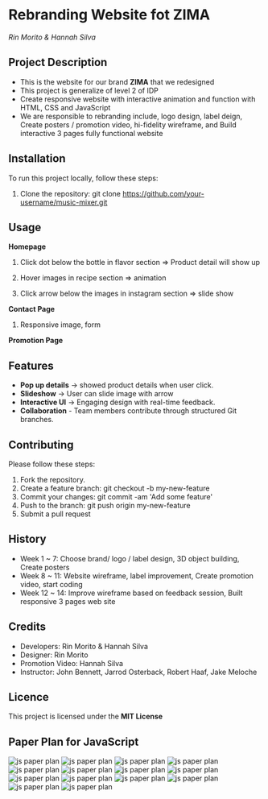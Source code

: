 # Rebranding Website fot ZIMA
*Rin Morito & Hannah Silva*


## Project Description
- This is the website for our brand **ZIMA** that we redesigned
- This project is generalize of level 2 of IDP
- Create responsive website with interactive animation and function with HTML, CSS and JavaScript
- We are responsible to rebranding include, logo design, label deign, Create posters / promotion video, hi-fidelity wireframe, and Build interactive 3 pages fully functional website

## Installation
To run this project locally, follow these steps:
1. Clone the repository:
git clone https://github.com/your-username/music-mixer.git

## Usage
**Homepage**
1. Click dot below the bottle in flavor section => Product detail will show up

2. Hover images in recipe section => animation

3. Click arrow below the images in instagram section => slide show

**Contact Page**
1. Responsive image, form

**Promotion Page**


## Features
- **Pop up details** → showed product details when user click.
- **Slideshow** → User can slide image with arrow
- **Interactive UI** → Engaging design with real-time feedback.
- **Collaboration** - Team members contribute through structured Git branches.

## Contributing
Please follow these steps:
1. Fork the repository.
2. Create a feature branch:  git checkout -b my-new-feature
3. Commit your changes: git commit -am 'Add some feature'
4. Push to the branch: git push origin my-new-feature
5. Submit a pull request


## History
- Week 1 ~ 7: Choose brand/ logo / label design, 3D object building, Create posters
- Week 8 ~ 11: Website wireframe, label improvement, Create promotion video, start coding
- Week 12 ~ 14: Improve wireframe based on feedback session, Built responsive 3 pages web site

## Credits
- Developers: Rin Morito & Hannah Silva
- Designer: Rin Morito
- Promotion Video: Hannah Silva
- Instructor: John Bennett, Jarrod Osterback, Robert Haaf, Jake Meloche

## Licence
This project is licensed under the **MIT License**

## Paper Plan for JavaScript
![js paper plan](images/zima_plan/FIP_Paper_Plan-01.png)
![js paper plan](images/zima_plan/FIP_Paper_Plan-02.png)
![js paper plan](images/zima_plan/FIP_Paper_Plan-03.png)
![js paper plan](images/zima_plan/FIP_Paper_Plan-04.png)
![js paper plan](images/zima_plan/FIP_Paper_Plan-05.png)
![js paper plan](images/zima_plan/FIP_Paper_Plan-06.png)
![js paper plan](images/zima_plan/FIP_Paper_Plan-07.png)
![js paper plan](images/zima_plan/FIP_Paper_Plan-08.png)
![js paper plan](images/zima_plan/FIP_Paper_Plan-09.png)
![js paper plan](images/zima_plan/FIP_Paper_Plan-10.png)
![js paper plan](images/zima_plan/FIP_Paper_Plan-11.png)
![js paper plan](images/zima_plan/FIP_Paper_Plan-12.png)
![js paper plan](images/zima_plan/FIP_Paper_Plan-13.png)
![js paper plan](images/zima_plan/FIP_Paper_Plan-14.png)